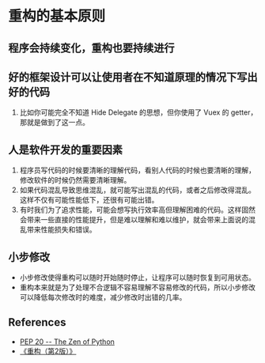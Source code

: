 # 重构的基本原则


## 程序会持续变化，重构也要持续进行


## 好的框架设计可以让使用者在不知道原理的情况下写出好的代码
1. 比如你可能完全不知道 Hide Delegate 的思想，但你使用了 Vuex 的 getter，那就是做到了这一点。


## 人是软件开发的重要因素
1. 程序员写代码的时候要清晰的理解代码，看别人代码的时候也要清晰的理解，修改软件的时候仍然需要清晰理解。
2. 如果代码混乱导致思维混乱，就可能写出混乱的代码，或者之后修改得混乱。这样不仅有可能性能低下，还很有可能出错。
3. 有时我们为了追求性能，可能会想写执行效率高但理解困难的代码。这样固然会带来一些直接的性能提升，但是难以理解和难以维护，就会带来上面说的混乱带来性能损失和错误。


## 小步修改
* 小步修改使得重构可以随时开始随时停止，让程序可以随时恢复到可用状态。
* 重构本来就是为了处理不合逻辑不容易理解不容易修改的代码，所以小步修改可以降低每次修改时的难度，减少修改时出错的几率。


## References
* [PEP 20 -- The Zen of Python](https://www.python.org/dev/peps/pep-0020/)
* [《重构（第2版）》](https://book.douban.com/subject/33400354/)